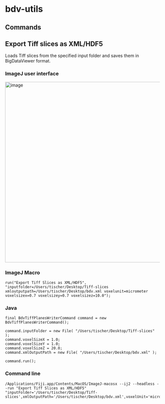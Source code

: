 # bdv-utils


## Commands

## Export Tiff slices as XML/HDF5

Loads Tiff slices from the specified input folder and saves them in BigDataViewer format.

### ImageJ user interface

<img width="587" alt="image" src="https://user-images.githubusercontent.com/2157566/67704541-970b2e80-f9b5-11e9-8e81-aa41b8d19c17.png">

### ImageJ Macro

```
run("Export Tiff Slices as XML/HDF5", "inputfolder=/Users/tischer/Desktop/Tiff-slices xmloutputpath=/Users/tischer/Desktop/bdv.xml voxelunit=micrometer voxelsizex=0.7 voxelsizey=0.7 voxelsizez=10.0");
```

### Java

```
final BdvTiffPlanesWriterCommand command = new BdvTiffPlanesWriterCommand();

command.inputFolder = new File( "/Users/tischer/Desktop/Tiff-slices" );
command.voxelSizeX = 1.0;
command.voxelSizeY = 1.0;
command.voxelSizeZ = 20.0;
command.xmlOutputPath = new File( "/Users/tischer/Desktop/bdv.xml" );

command.run();
```

### Command line

```
/Applications/Fiji.app/Contents/MacOS/ImageJ-macosx --ij2 --headless --run "Export Tiff Slices as XML/HDF5" "inputFolder='/Users/tischer/Desktop/Tiff-slices',xmlOutputPath='/Users/tischer/Desktop/bdv.xml',voxelUnit='micrometer',voxelSizeX='0.7',voxelSizeY='0.7',voxelSizeZ='10.0'")
```
